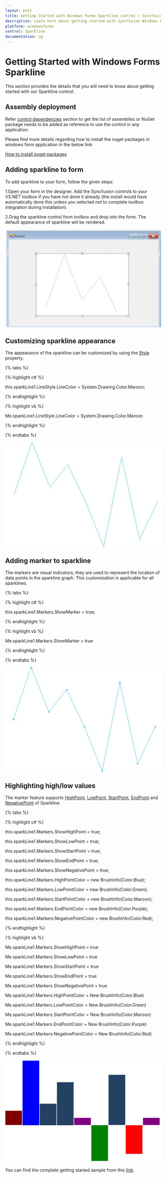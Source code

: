 ```yaml
---
layout: post
title: Getting Started with Windows Forms Sparkline control | Syncfusion
description: Learn here about getting started with Syncfusion Windows Forms Sparkline control, its elements and more details.
platform: windowsforms
control: Sparkline
documentation: ug
---
```


# Getting Started with Windows Forms Sparkline

This section provides the details that you will need to know about getting started with our Sparkline control. 

## Assembly deployment

Refer [control dependencies](https://help.syncfusion.com/windowsforms/control-dependencies#sparkline) section to get the list of assemblies or NuGet package needs to be added as reference to use the control in any application.

Please find more details regarding how to install the nuget packages in windows form application in the below link:

[How to install nuget packages](https://help.syncfusion.com/windowsforms/nuget-packages)


## Adding sparkline to form

To add sparkline to your form, follow the given steps:

1.Open your form in the designer. Add the Syncfusion controls to your VS.NET toolbox if you have not done it already (the install would have automatically done this unless you selected not to complete toolbox integration during installation).

2.Drag the sparkline control from toolbox and drop into the form. The default appearance of sparkline will be rendered.

![Form](GettingStarted_images/Form.jpg)

## Customizing sparkline appearance

The appearance of the sparkline can be customized by using the [Style](https://help.syncfusion.com/cr/windowsforms/Syncfusion.Windows.Forms.Chart.SparkLine.html#Syncfusion_Windows_Forms_Chart_SparkLine_LineStyle) property.

{% tabs %}

{% highlight c# %}

this.sparkLine1.LineStyle.LineColor = System.Drawing.Color.Maroon;

{% endhighlight %}

{% highlight vb %}

Me.sparkLine1.LineStyle.LineColor = System.Drawing.Color.Maroon

{% endhighlight %}

{% endtabs %}

![Customization](GettingStarted_images/Customization.jpg)

## Adding marker to sparkline

The markers are visual indicators; they are used to represent the location of data points in the sparkline graph. This customization is applicable for all sparklines. 

{% tabs %}

{% highlight c# %}

this.sparkLine1.Markers.ShowMarker = true;

{% endhighlight %}

{% highlight vb %}

Me.sparkLine1.Markers.ShowMarker = true

{% endhighlight %}

{% endtabs %}

![Marker](GettingStarted_images/Marker.jpg)

## Highlighting high/low values

The marker feature supports [HighPoint](https://help.syncfusion.com/cr/windowsforms/Syncfusion.Windows.Forms.Chart.Markers.html#Syncfusion_Windows_Forms_Chart_Markers_ShowHighPoint), [LowPoint](https://help.syncfusion.com/cr/windowsforms/Syncfusion.Windows.Forms.Chart.Markers.html#Syncfusion_Windows_Forms_Chart_Markers_ShowLowPoint), [StartPoint](https://help.syncfusion.com/cr/windowsforms/Syncfusion.Windows.Forms.Chart.Markers.html#Syncfusion_Windows_Forms_Chart_Markers_ShowStartPoint), [EndPoint](https://help.syncfusion.com/cr/windowsforms/Syncfusion.Windows.Forms.Chart.Markers.html#Syncfusion_Windows_Forms_Chart_Markers_ShowEndPoint) and [NegativePoint](https://help.syncfusion.com/cr/windowsforms/Syncfusion.Windows.Forms.Chart.Markers.html#Syncfusion_Windows_Forms_Chart_Markers_ShowNegativePoint) of Sparkline.

{% tabs %}

{% highlight c# %}

this.sparkLine1.Markers.ShowHighPoint = true;

this.sparkLine1.Markers.ShowLowPoint = true;

this.sparkLine1.Markers.ShowStartPoint = true;

this.sparkLine1.Markers.ShowEndPoint = true;

this.sparkLine1.Markers.ShowNegativePoint = true;

this.sparkLine1.Markers.HighPointColor = new BrushInfo(Color.Blue);

this.sparkLine1.Markers.LowPointColor = new BrushInfo(Color.Green);

this.sparkLine1.Markers.StartPointColor = new BrushInfo(Color.Maroon);

this.sparkLine1.Markers.EndPointColor = new BrushInfo(Color.Purple);

this.sparkLine1.Markers.NegativePointColor = new BrushInfo(Color.Red);

{% endhighlight %}

{% highlight vb %}

Me.sparkLine1.Markers.ShowHighPoint = true

Me.sparkLine1.Markers.ShowLowPoint = true

Me.sparkLine1.Markers.ShowStartPoint = true

Me.sparkLine1.Markers.ShowEndPoint = true

Me.sparkLine1.Markers.ShowNegativePoint = true

Me.sparkLine1.Markers.HighPointColor = New BrushInfo(Color.Blue)

Me.sparkLine1.Markers.LowPointColor = New BrushInfo(Color.Green)

Me.sparkLine1.Markers.StartPointColor = New BrushInfo(Color.Maroon)

Me.sparkLine1.Markers.EndPointColor = New BrushInfo(Color.Purple)

Me.sparkLine1.Markers.NegativePointColor = New BrushInfo(Color.Red)

{% endhighlight %}

{% endtabs %}

![MarkerCustomization](GettingStarted_images/MarkerCustomization.jpg)

You can find the complete getting started sample from this [link](http://www.syncfusion.com/downloads/support/directtrac/general/ze/SparklineGettingStarted-1907776967).


